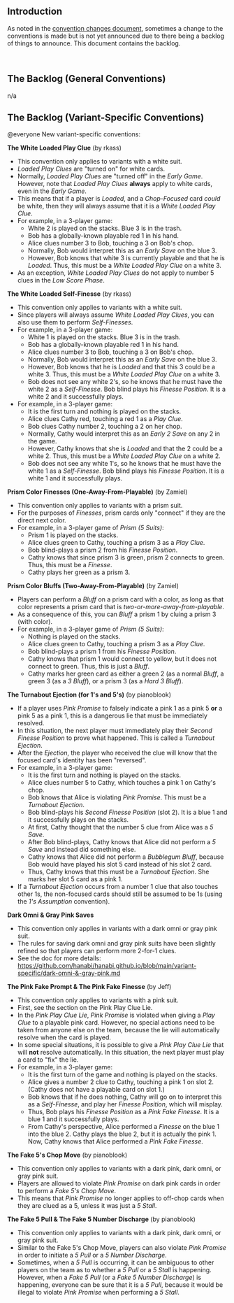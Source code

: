 ## Introduction

As noted in the [convention changes document](convention-changes.md), sometimes a change to the conventions is made but is not yet announced due to there being a backlog of things to announce. This document contains the backlog.

<br />

## The Backlog (General Conventions)

n/a

## The Backlog (Variant-Specific Conventions)

@everyone New variant-specific conventions:

**The White Loaded Play Clue** (by rkass)

- This convention only applies to variants with a white suit.
- *Loaded Play Clues* are "turned on" for white cards.
- Normally, *Loaded Play Clues* are "turned off" in the *Early Game*. However, note that *Loaded Play Clues* **always** apply to white cards, even in the *Early Game*.
- This means that if a player is *Loaded*, and a *Chop-Focused* card *could* be white, then they will always assume that it is a *White Loaded Play Clue*.
- For example, in a 3-player game:
  - White 2 is played on the stacks. Blue 3 is in the trash.
  - Bob has a globally-known playable red 1 in his hand.
  - Alice clues number 3 to Bob, touching a 3 on Bob's chop.
  - Normally, Bob would interpret this as an *Early Save* on the blue 3.
  - However, Bob knows that white 3 is currently playable and that he is *Loaded*. Thus, this must be a *White Loaded Play Clue* on a white 3.
- As an exception, *White Loaded Play Clues* do not apply to number 5 clues in the *Low Score Phase*.

**The White Loaded Self-Finesse** (by rkass)

- This convention only applies to variants with a white suit.
- Since players will always assume *White Loaded Play Clues*, you can also use them to perform *Self-Finesses*.
- For example, in a 3-player game:
  - White 1 is played on the stacks. Blue 3 is in the trash.
  - Bob has a globally-known playable red 1 in his hand.
  - Alice clues number 3 to Bob, touching a 3 on Bob's chop.
  - Normally, Bob would interpret this as an *Early Save* on the blue 3.
  - However, Bob knows that he is *Loaded* and that this 3 could be a white 3. Thus, this must be a *White Loaded Play Clue* on a white 3.
  - Bob does not see any white 2's, so he knows that he must have the white 2 as a *Self-Finesse*. Bob blind plays his *Finesse Position*. It is a white 2 and it successfully plays.
- For example, in a 3-player game:
  - It is the first turn and nothing is played on the stacks.
  - Alice clues Cathy red, touching a red 1 as a *Play Clue*.
  - Bob clues Cathy number 2, touching a 2 on her chop.
  - Normally, Cathy would interpret this as an *Early 2 Save* on any 2 in the game.
  - However, Cathy knows that she is *Loaded* and that the 2 could be a white 2. Thus, this must be a *White Loaded Play Clue* on a white 2.
  - Bob does not see any white 1's, so he knows that he must have the white 1 as a *Self-Finesse*. Bob blind plays his *Finesse Position*. It is a white 1 and it successfully plays.


**Prism Color Finesses (One-Away-From-Playable)** (by Zamiel)

- This convention only applies to variants with a prism suit.
- For the purposes of *Finesses*, prism cards only "connect" if they are the direct next color.
- For example, in a 3-player game of *Prism (5 Suits)*:
  - Prism 1 is played on the stacks.
  - Alice clues green to Cathy, touching a prism 3 as a *Play Clue*.
  - Bob blind-plays a prism 2 from his *Finesse Position*.
  - Cathy knows that since prism 3 is green, prism 2 connects to green. Thus, this must be a *Finesse*.
  - Cathy plays her green as a prism 3.

**Prism Color Bluffs (Two-Away-From-Playable)** (by Zamiel)

- Players can perform a *Bluff* on a prism card with a color, as long as that color represents a prism card that is *two-or-more-away-from-playable*.
- As a consequence of this, you can *Bluff* a prism 1 by cluing a prism 3 (with color).
- For example, in a 3-player game of *Prism (5 Suits)*:
  - Nothing is played on the stacks.
  - Alice clues green to Cathy, touching a prism 3 as a *Play Clue*.
  - Bob blind-plays a prism 1 from his *Finesse Position*.
  - Cathy knows that prism 1 would connect to yellow, but it does not connect to green. Thus, this is just a *Bluff*.
  - Cathy marks her green card as either a green 2 (as a normal *Bluff*, a green 3 (as a *3 Bluff*), or a prism 3 (as a *Hard 3 Bluff*).

**The Turnabout Ejection (for 1's and 5's)** (by pianoblook)

- If a player uses *Pink Promise* to falsely indicate a pink 1 as a pink 5 **or** a pink 5 as a pink 1, this is a dangerous lie that must be immediately resolved.
- In this situation, the next player must immediately play their *Second Finesse Position* to prove what happened. This is called a *Turnabout Ejection*.
- After the *Ejection*, the player who received the clue will know that the focused card's identity has been "reversed".
- For example, in a 3-player game:
  - It is the first turn and nothing is played on the stacks.
  - Alice clues number 5 to Cathy, which touches a pink 1 on Cathy's chop.
  - Bob knows that Alice is violating *Pink Promise*. This must be a *Turnabout Ejection*.
  - Bob blind-plays his *Second Finesse Position* (slot 2). It is a blue 1 and it successfully plays on the stacks.
  - At first, Cathy thought that the number 5 clue from Alice was a *5 Save*.
  - After Bob blind-plays, Cathy knows that Alice did not perform a *5 Save* and instead did something else.
  - Cathy knows that Alice did not perform a *Bubblegum Bluff*, because Bob would have played his slot 5 card instead of his slot 2 card.
  - Thus, Cathy knows that this must be a *Turnabout Ejection*. She marks her slot 5 card as a pink 1.
- If a *Turnabout Ejection* occurs from a number 1 clue that also touches other 1s, the non-focused cards should still be assumed to be 1s (using the *1's Assumption* convention).

**Dark Omni & Gray Pink Saves**

- This convention only applies in variants with a dark omni or gray pink suit.
- The rules for saving dark omni and gray pink suits have been slightly refined so that players can perform more 2-for-1 clues.
- See the doc for more details: https://github.com/hanabi/hanabi.github.io/blob/main/variant-specific/dark-omni-&-gray-pink.md

**The Pink Fake Prompt & The Pink Fake Finesse** (by Jeff)

- This convention only applies to variants with a pink suit.
- First, see the section on the Pink Play Clue Lie.
- In the *Pink Play Clue Lie*, *Pink Promise* is violated when giving a *Play Clue* to a playable pink card. However, no special actions need to be taken from anyone else on the team, because the lie will automatically resolve when the card is played.
- In some special situations, it is possible to give a *Pink Play Clue Lie* that will **not** resolve automatically. In this situation, the next player must play a card to "fix" the lie.
- For example, in a 3-player game:
  - It is the first turn of the game and nothing is played on the stacks.
  - Alice gives a number 2 clue to Cathy, touching a pink 1 on slot 2. (Cathy does not have a playable card on slot 1.)
  - Bob knows that if he does nothing, Cathy will go on to interpret this as a *Self-Finesse*, and play her *Finesse Position*, which will misplay.
  - Thus, Bob plays his *Finesse Position* as a *Pink Fake Finesse*. It is a blue 1 and it successfully plays.
  - From Cathy's perspective, Alice performed a *Finesse* on the blue 1 into the blue 2. Cathy plays the blue 2, but it is actually the pink 1. Now, Cathy knows that Alice performed a *Pink Fake Finesse*.

**The Fake 5's Chop Move** (by pianoblook)

- This convention only applies to variants with a dark pink, dark omni, or gray pink suit.
- Players are allowed to violate *Pink Promise* on dark pink cards in order to perform a *Fake 5's Chop Move*.
- This means that *Pink Promise* no longer applies to off-chop cards when they are clued as a 5, unless it was just a *5 Stall*.

**The Fake 5 Pull & The Fake 5 Number Discharge** (by pianoblook)

- This convention only applies to variants with a dark pink, dark omni, or gray pink suit.
- Similar to the Fake 5's Chop Move, players can also violate *Pink Promise* in order to initiate a *5 Pull* or a *5 Number Discharge*.
- Sometimes, when a *5 Pull* is occurring, it can be ambiguous to other players on the team as to whether a *5 Pull* or a *5 Stall* is happening. However, when a *Fake 5 Pull* (or a *Fake 5 Number Discharge*) is happening, everyone can be sure that it is a *5 Pull*, because it would be illegal to violate *Pink Promise* when performing a *5 Stall*.
